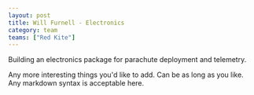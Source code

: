 ```yaml
---
layout: post
title: Will Furnell - Electronics
category: team 
teams: ["Red Kite"]
---
```


Building an electronics package for parachute deployment and telemetry.

Any more interesting things you'd like to add. Can be as long as you like. Any markdown syntax is acceptable here.